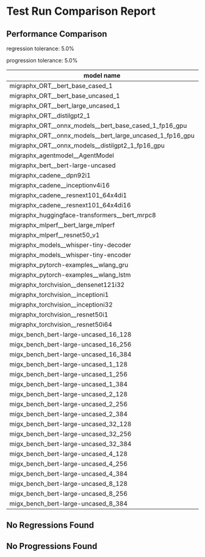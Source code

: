 # Test Run Comparison Report

## Performance Comparison

regression tolerance: 5.0%

progression tolerance: 5.0%

|model name|exit_status|analysis|old_time_ms|new_time_ms|change_ms|percent_change|
|---|---|---|---|---|---|---|
|migraphx_ORT__bert_base_cased_1|PASS|progression|95.0851|88.2391|-6.846|-7.2%|
|migraphx_ORT__bert_base_uncased_1|PASS|within tol|85.4986|86.6325|1.1339|1.33%|
|migraphx_ORT__bert_large_uncased_1|PASS|regression|254.9925|269.5736|14.5811|5.72%|
|migraphx_ORT__distilgpt2_1|Numerics|within tol|31.5039|30.1439|-1.36|-4.32%|
|migraphx_ORT__onnx_models__bert_base_cased_1_fp16_gpu|Numerics|progression|316.2644|203.4828|-112.7816|-35.66%|
|migraphx_ORT__onnx_models__bert_large_uncased_1_fp16_gpu|Numerics|regression|251.3779|696.3213|444.9434|177.0%|
|migraphx_ORT__onnx_models__distilgpt2_1_fp16_gpu|Numerics|within tol|39.9534|38.7625|-1.1909|-2.98%|
|migraphx_agentmodel__AgentModel|Numerics|progression|1.4694|1.0555|-0.414|-28.17%|
|migraphx_bert__bert-large-uncased|PASS|regression|383.2236|782.3532|399.1296|104.15%|
|migraphx_cadene__dpn92i1|PASS|progression|179.6937|164.3462|-15.3474|-8.54%|
|migraphx_cadene__inceptionv4i16|PASS|within tol|5536.5441|5560.2588|23.7147|0.43%|
|migraphx_cadene__resnext101_64x4di1|PASS|within tol|332.946|318.1064|-14.8396|-4.46%|
|migraphx_cadene__resnext101_64x4di16|PASS|regression|5494.115|5952.7327|458.6178|8.35%|
|migraphx_huggingface-transformers__bert_mrpc8|PASS|within tol|400.4678|403.3501|2.8823|0.72%|
|migraphx_mlperf__bert_large_mlperf|Numerics|regression|422.8955|500.3844|77.4889|18.32%|
|migraphx_mlperf__resnet50_v1|PASS|within tol|99.2954|101.5061|2.2107|2.23%|
|migraphx_models__whisper-tiny-decoder|PASS|progression|34.3508|31.5183|-2.8325|-8.25%|
|migraphx_models__whisper-tiny-encoder|Numerics|within tol|177.9464|179.4899|1.5435|0.87%|
|migraphx_pytorch-examples__wlang_gru|PASS|progression|89.113|81.7426|-7.3704|-8.27%|
|migraphx_pytorch-examples__wlang_lstm|PASS|regression|40.1288|45.0965|4.9677|12.38%|
|migraphx_torchvision__densenet121i32|PASS|within tol|1460.0444|1483.8049|23.7605|1.63%|
|migraphx_torchvision__inceptioni1|PASS|within tol|211.6773|203.4551|-8.2222|-3.88%|
|migraphx_torchvision__inceptioni32|PASS|within tol|5680.595|5723.5947|42.9996|0.76%|
|migraphx_torchvision__resnet50i1|PASS|progression|104.4427|97.7091|-6.7337|-6.45%|
|migraphx_torchvision__resnet50i64|PASS|within tol|5448.6269|5542.5144|93.8876|1.72%|
|migx_bench_bert-large-uncased_16_128|PASS|within tol|2539.2708|2633.716|94.4452|3.72%|
|migx_bench_bert-large-uncased_16_256|PASS|progression|4374.1733|4097.3719|-276.8014|-6.33%|
|migx_bench_bert-large-uncased_16_384|Numerics|within tol|5938.0422|6218.6971|280.6549|4.73%|
|migx_bench_bert-large-uncased_1_128|PASS|regression|171.2752|188.3988|17.1236|10.0%|
|migx_bench_bert-large-uncased_1_256|PASS|within tol|274.7338|264.8086|-9.9252|-3.61%|
|migx_bench_bert-large-uncased_1_384|PASS|within tol|382.3368|395.9095|13.5726|3.55%|
|migx_bench_bert-large-uncased_2_128|PASS|within tol|413.3772|398.6322|-14.745|-3.57%|
|migx_bench_bert-large-uncased_2_256|PASS|within tol|654.5838|664.6398|10.0559|1.54%|
|migx_bench_bert-large-uncased_2_384|PASS|within tol|863.0399|879.0534|16.0135|1.86%|
|migx_bench_bert-large-uncased_32_128|PASS|within tol|5479.5472|5539.4995|59.9523|1.09%|
|migx_bench_bert-large-uncased_32_256|PASS|within tol|8957.889|8926.18|-31.709|-0.35%|
|migx_bench_bert-large-uncased_32_384|Numerics|within tol|12253.0035|11900.4628|-352.5407|-2.88%|
|migx_bench_bert-large-uncased_4_128|PASS|within tol|732.1594|725.8386|-6.3208|-0.86%|
|migx_bench_bert-large-uncased_4_256|PASS|within tol|1129.2089|1094.5243|-34.6846|-3.07%|
|migx_bench_bert-large-uncased_4_384|PASS|progression|1680.8109|1531.3067|-149.5042|-8.89%|
|migx_bench_bert-large-uncased_8_128|PASS|within tol|1339.8558|1288.5279|-51.3279|-3.83%|
|migx_bench_bert-large-uncased_8_256|PASS|within tol|2104.6648|2100.3311|-4.3337|-0.21%|
|migx_bench_bert-large-uncased_8_384|PASS|within tol|3222.4396|3077.6193|-144.8203|-4.49%|

## No Regressions Found

## No Progressions Found

